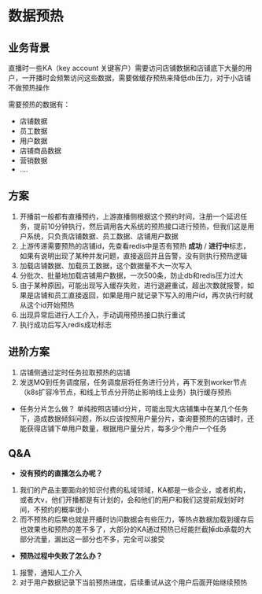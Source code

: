 # 数据预热

## 业务背景
直播时一些KA（key account 关键客户）需要访问店铺数据和店铺底下大量的用户，一开播时会频繁访问这些数据，需要做缓存预热来降低db压力，对于小店铺不做预热操作

需要预热的数据有：
- 店铺数据
- 员工数据
- 用户数据
- 店铺商品数据
- 营销数据
- ....


## 方案
1. 开播前一般都有直播预约，上游直播侧根据这个预约时间，注册一个延迟任务，提前10分钟执行，然后调用各大系统的预热接口进行预热，但我们这是用户系统，只负责店铺数据、员工数据、店铺用户数据
2. 上游传递需要预热的店铺id，先查看redis中是否有预热 **成功** / **进行中**标志，如果有说明出现了某种并发问题，直接返回并且告警，没有则执行预热逻辑
3. 加载店铺数据、加载员工数据，这个数据量不大一次写入
4. 分批次、批量地加载店铺用户数据，一次500条，防止db和redis压力过大
5. 由于某种原因，可能出现写入缓存失败，进行退避重试，超出次数就报警，如果是店铺和员工直接返回，如果是用户就记录下写入的用户id，再次执行时就从这个id开始预热
6. 出现异常后进行人工介入，手动调用预热接口执行重试
7. 执行成功后写入redis成功标志



## 进阶方案

1. 店铺侧通过定时任务拉取预热的店铺
2. 发送MQ到任务调度层，任务调度层将任务进行分片，再下发到worker节点（k8s扩容冷节点，和线上节点分开防止影响线上业务）执行缓存预热

- 任务分片怎么做？
单纯按照店铺id分片，可能出现大店铺集中在某几个任务下，造成数据倾斜问题，所以应该按照用户量分片，查询要预热的店铺时，还能获得店铺下单用户数量，根据用户量分片，每多少个用户一个任务


## Q&A

- **没有预约的直播怎么办呢？**

1. 我们的产品主要面向的知识付费的私域领域，KA都是一些企业，或者机构，或者大v，他们开播都是有计划的，会和他们的用户和我们这提前规划好时间，不预约的概率很小
2. 而不预热的后果也就是开播时访问数据会有些压力，等热点数据加载到缓存后也效果也和预热的差不多了，大部分的KA通过预热已经能拦截掉db承载的大部分流量，漏出这一部分也不多，完全可以接受


- **预热过程中失败了怎么办？**

1. 报警，通知人工介入
2. 对于用户数据记录下当前预热进度，后续重试从这个用户后面开始继续预热


